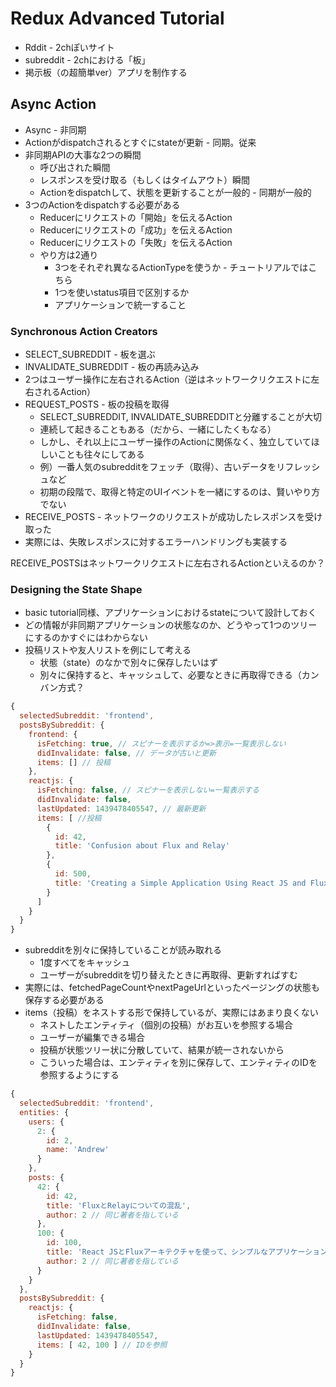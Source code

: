 # Redux Advanced Tutorial

* Rddit - 2chぽいサイト
* subreddit - 2chにおける「板」
* 掲示板（の超簡単ver）アプリを制作する

## Async Action

* Async - 非同期
* Actionがdispatchされるとすぐにstateが更新 - 同期。従来
* 非同期APIの大事な2つの瞬間
  * 呼び出された瞬間
  * レスポンスを受け取る（もしくはタイムアウト）瞬間
  * Actionをdispatchして、状態を更新することが一般的 - 同期が一般的
* 3つのActionをdispatchする必要がある
  * Reducerにリクエストの「開始」を伝えるAction
  * Reducerにリクエストの「成功」を伝えるAction
  * Reducerにリクエストの「失敗」を伝えるAction
  * やり方は2通り
    * 3つをそれぞれ異なるActionTypeを使うか - チュートリアルではこちら
    * 1つを使いstatus項目で区別するか
    * アプリケーションで統一すること

### Synchronous Action Creators

* SELECT_SUBREDDIT - 板を選ぶ
* INVALIDATE_SUBREDDIT - 板の再読み込み
* 2つはユーザー操作に左右されるAction（逆はネットワークリクエストに左右されるAction）
* REQUEST_POSTS - 板の投稿を取得
  * SELECT_SUBREDDIT, INVALIDATE_SUBREDDITと分離することが大切
  * 連続して起きることもある（だから、一緒にしたくもなる）
  * しかし、それ以上にユーザー操作のActionに関係なく、独立していてほしいことも往々にしてある
  * 例）一番人気のsubredditをフェッチ（取得）、古いデータをリフレッシュなど
  * 初期の段階で、取得と特定のUIイベントを一緒にするのは、賢いやり方でない
* RECEIVE_POSTS - ネットワークのリクエストが成功したレスポンスを受け取った
* 実際には、失敗レスポンスに対するエラーハンドリングも実装する

RECEIVE_POSTSはネットワークリクエストに左右されるActionといえるのか？

### Designing the State Shape

* basic tutorial同様、アプリケーションにおけるstateについて設計しておく
* どの情報が非同期アプリケーションの状態なのか、どうやって1つのツリーにするのかすぐにはわからない
* 投稿リストや友人リストを例にして考える
  * 状態（state）のなかで別々に保存したいはず
  * 別々に保持すると、キャッシュして、必要なときに再取得できる（カンバン方式？

```javascript
{
  selectedSubreddit: 'frontend',
  postsBySubreddit: {
    frontend: {
      isFetching: true, // スピナーを表示するか=>表示=一覧表示しない
      didInvalidate: false, // データが古いと更新
      items: [] // 投稿
    },
    reactjs: {
      isFetching: false, // スピナーを表示しない=一覧表示する
      didInvalidate: false,
      lastUpdated: 1439478405547, // 最新更新
      items: [ //投稿
        {
          id: 42,
          title: 'Confusion about Flux and Relay'
        },
        {
          id: 500,
          title: 'Creating a Simple Application Using React JS and Flux Architecture'
        }
      ]
    }
  }
}
```

* subredditを別々に保持していることが読み取れる
  * 1度すべてをキャッシュ
  * ユーザーがsubredditを切り替えたときに再取得、更新すればすむ
* 実際には、fetchedPageCountやnextPageUrlといったページングの状態も保存する必要がある
* items（投稿）をネストする形で保持しているが、実際にはあまり良くない
  * ネストしたエンティティ（個別の投稿）がお互いを参照する場合
  * ユーザーが編集できる場合
  * 投稿が状態ツリー状に分散していて、結果が統一されないから
  * こういった場合は、エンティティを別に保存して、エンティティのIDを参照するようにする

```javascript
{
  selectedSubreddit: 'frontend',
  entities: {
    users: {
      2: {
        id: 2,
        name: 'Andrew'
      }
    },
    posts: {
      42: {
        id: 42,
        title: 'FluxとRelayについての混乱',
        author: 2 // 同じ著者を指している
      },
      100: {
        id: 100,
        title: 'React JSとFluxアーキテクチャを使って、シンプルなアプリケーションを作る',
        author: 2 // 同じ著者を指している
      }
    }
  },
  postsBySubreddit: {
    reactjs: {
      isFetching: false,
      didInvalidate: false,
      lastUpdated: 1439478405547,
      items: [ 42, 100 ] // IDを参照
    }
  }
}
```